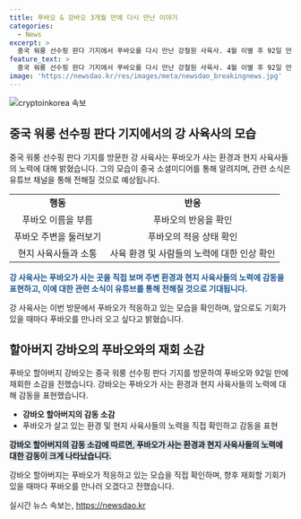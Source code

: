 ```yaml
---
title: 푸바오 & 강바오 3개월 만에 다시 만난 이야기
categories:
  - News
excerpt: >
  중국 워룽 선수핑 판다 기지에서 푸바오를 다시 만난 강철원 사육사. 4월 이별 후 92일 만에 약속 지켜냈는데, 푸바오가 강 사육사를 알아본 듯한 반응을 보였다. 현지 사육사들의 노력과 푸바오의 적응 상태를 확인한 강 사육사는 그 모습에 감탄하며 앞으로도 만날 기회를 간절히 바란다. 유튜브 채널을 통해 더 많은 소식이 전해질 예정이다.
feature_text: >
  중국 워룽 선수핑 판다 기지에서 푸바오를 다시 만난 강철원 사육사. 4월 이별 후 92일 만에 약속 지켜냈는데, 푸바오가 강 사육사를 알아본 듯한 반응을 보였다. 현지 사육사들의 노력과 푸바오의 적응 상태를 확인한 강 사육사는 그 모습에 감탄하며 앞으로도 만날 기회를 간절히 바란다. 유튜브 채널을 통해 더 많은 소식이 전해질 예정이다.
image: 'https://newsdao.kr/res/images/meta/newsdao_breakingnews.jpg'
---
```


<p><img src="https://newsdao.kr/res/images/meta/newsdao_breakingnews.jpg" alt="cryptoinkorea 속보" /></p>

<h2 data-ke-size="size26">중국 워룽 선수핑 판다 기지에서의 강 사육사의 모습</h2>

<p data-ke-size="size16">중국 워룽 선수핑 판다 기지를 방문한 강 사육사는 푸바오가 사는 환경과 현지 사육사들의 노력에 대해 밝혔습니다. 그의 모습이 중국 소셜미디어를 통해 알려지며, 관련 소식은 유튜브 채널을 통해 전해질 것으로 예상됩니다.</p>

<table>
  <tr>
    <td style="text-align: center; height: 17px;"><b>행동</b></td>
    <td style="text-align: center; height: 17px;"><b>반응</b></td>
  </tr>
  <tr>
    <td style="text-align: center; height: 17px;">푸바오 이름을 부름</td>
    <td style="text-align: center; height: 17px;">푸바오의 반응을 확인</td>
  </tr>
  <tr>
    <td style="text-align: center; height: 17px;">푸바오 주변을 둘러보기</td>
    <td style="text-align: center; height: 17px;">푸바오의 적응 상태 확인</td>
  </tr>
  <tr>
    <td style="text-align: center; height: 17px;">현지 사육사들과 소통</td>
    <td style="text-align: center; height: 17px;">사육 환경 및 사람들의 노력에 대한 인상 확인</td>
  </tr>
</table>

<p><b><span style="color: #1a5490;">강 사육사는 푸바오가 사는 곳을 직접 보며 주변 환경과 현지 사육사들의 노력에 감동을 표현하고, 이에 대한 관련 소식이 유튜브를 통해 전해질 것으로 기대됩니다.</span></b></p>

<p data-ke-size="size16">강 사육사는 이번 방문에서 푸바오가 적응하고 있는 모습을 확인하며, 앞으로도 기회가 있을 때마다 푸바오를 만나러 오고 싶다고 밝혔습니다.</p>

<h2 data-ke-size="size26">할아버지 강바오의 푸바오와의 재회 소감</h2>

<p data-ke-size="size16">푸바오 할아버지 강바오는 중국 워룽 선수핑 판다 기지를 방문하여 푸바오와 92일 만에 재회한 소감을 전했습니다. 강바오는 푸바오가 사는 환경과 현지 사육사들의 노력에 대해 감동을 표현했습니다.</p>

<ul>
  <li><b>강바오 할아버지의 감동 소감</b></li>
  <li>푸바오가 살고 있는 환경 및 현지 사육사들의 노력을 직접 확인하고 감동을 표현</li>
</ul>

<p><b><span style="background-color: #21538527;">강바오 할아버지의 감동 소감에 따르면, 푸바오가 사는 환경과 현지 사육사들의 노력에 대한 감동이 크게 나타났습니다.</span></b></p>

<p data-ke-size="size16">강바오 할아버지는 푸바오가 적응하고 있는 모습을 직접 확인하며, 향후 재회할 기회가 있을 때마다 푸바오를 만나러 오겠다고 전했습니다.</p>
실시간 뉴스 속보는, <a href="https://newsdao.kr" rel="dofollow">https://newsdao.kr</a>


